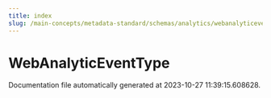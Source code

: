 ```yaml
---
title: index
slug: /main-concepts/metadata-standard/schemas/analytics/webanalyticeventtype
---
```


# WebAnalyticEventType

Documentation file automatically generated at 2023-10-27 11:39:15.608628.
